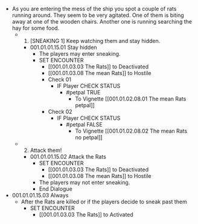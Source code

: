 - As you are entering the mess of the ship you spot a couple of rats running around. They seem to be very agitated. One of them is biting away at one of the wooden chairs. Another one is running searching the hay for some food.
	- 1. [SNEAKING 1] Keep watching them and stay hidden.
		- 001.01.01.15.01 Stay hidden
			- The players may enter sneaking.
			- SET ENCOUNTER
				- [[001.01.03.03 The Rats]] to Deactivated
				- [[001.01.03.08 The mean Rats]] to Hostile
				- Check 01
					- IF Player CHECK STATUS
						- #petpal TRUE
							- To Vignette [[001.01.02.08.01 The mean Rats petpal]]
				- Check 02
					- IF Player CHECK STATUS
						- #petpal FALSE
							- To Vignette [[001.01.02.08.02 The mean Rats no petpal]]
	- 2. Attack them!
		- 001.01.01.15.02 Attack the Rats
			- SET ENCOUNTER
				- [[001.01.03.03 The Rats]] to Deactivated
				- [[001.01.03.08 The mean Rats]] to Hostile
			- The players may not enter sneaking.
			- End Dialogue
- 001.01.01.15.03 Always
	- After the Rats are killed or if the players decide to sneak past them
		- SET ENCOUNTER
			- [[001.01.03.03 The Rats]] to Activated
